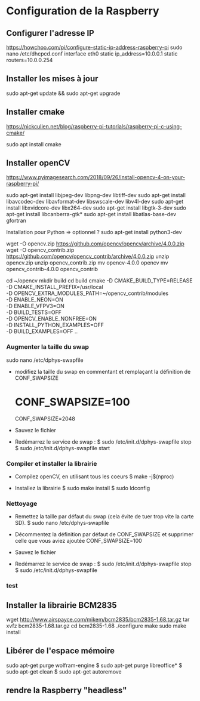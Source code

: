 # Configuration de la Raspberry

## Configurer l'adresse IP

https://howchoo.com/pi/configure-static-ip-address-raspberry-pi
sudo nano /etc/dhcpcd.conf
interface eth0
static ip_address=10.0.0.1
static routers=10.0.0.254

## Installer les mises à jour

sudo apt-get update && sudo apt-get upgrade

## Installer cmake

<https://nickcullen.net/blog/raspberry-pi-tutorials/raspberry-pi-c-using-cmake/>

sudo apt install cmake

## Installer openCV

<https://www.pyimagesearch.com/2018/09/26/install-opencv-4-on-your-raspberry-pi/>

sudo apt-get install libjpeg-dev libpng-dev libtiff-dev
sudo apt-get install libavcodec-dev libavformat-dev libswscale-dev libv4l-dev
sudo apt-get install libxvidcore-dev libx264-dev
sudo apt-get install libgtk-3-dev
sudo apt-get install libcanberra-gtk*
sudo apt-get install libatlas-base-dev gfortran

Installation pour Python => optionnel ?
sudo apt-get install python3-dev

wget -O opencv.zip https://github.com/opencv/opencv/archive/4.0.0.zip
wget -O opencv_contrib.zip https://github.com/opencv/opencv_contrib/archive/4.0.0.zip
unzip opencv.zip
unzip opencv_contrib.zip
mv opencv-4.0.0 opencv
mv opencv_contrib-4.0.0 opencv_contrib

cd ~/opencv
mkdir build
cd build
cmake -D CMAKE_BUILD_TYPE=RELEASE \
    -D CMAKE_INSTALL_PREFIX=/usr/local \
    -D OPENCV_EXTRA_MODULES_PATH=~/opencv_contrib/modules \
    -D ENABLE_NEON=ON \
    -D ENABLE_VFPV3=ON \
    -D BUILD_TESTS=OFF \
    -D OPENCV_ENABLE_NONFREE=ON \
    -D INSTALL_PYTHON_EXAMPLES=OFF \
    -D BUILD_EXAMPLES=OFF ..

### Augmenter la taille du swap

sudo nano /etc/dphys-swapfile

- modifiez la taille du swap en commentant et remplaçant la définition de CONF_SWAPSIZE
    # CONF_SWAPSIZE=100
    CONF_SWAPSIZE=2048

- Sauvez le fichier
- Redémarrez le service de swap :
    $ sudo /etc/init.d/dphys-swapfile stop
    $ sudo /etc/init.d/dphys-swapfile start

### Compiler et installer la librairie

- Compilez openCV, en utilisant tous les coeurs
    $ make -j$(nproc)

- Installez la librairie
    $ sudo make install
    $ sudo ldconfig

### Nettoyage

- Remettez la taille par défaut du swap (cela évite de tuer trop vite la carte SD).
    $ sudo nano /etc/dphys-swapfile

- Décommentez la définition par défaut de CONF_SWAPSIZE et supprimer celle que vous aviez ajoutée
    CONF_SWAPSIZE=100

- Sauvez le fichier
- Redémarrez le service de swap :
    $ sudo /etc/init.d/dphys-swapfile stop
    $ sudo /etc/init.d/dphys-swapfile 


### test



## Installer la librairie BCM2835

wget http://www.airspayce.com/mikem/bcm2835/bcm2835-1.68.tar.gz 
tar xvfz bcm2835-1.68.tar.gz
cd bcm2835-1.68
./configure
make
sudo make install

## Libérer de l'espace mémoire

sudo apt-get purge wolfram-engine
$ sudo apt-get purge libreoffice*
$ sudo apt-get clean
$ sudo apt-get autoremove


## rendre la Raspberry "headless"